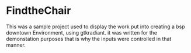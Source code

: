 # FindtheChair
This was a sample project used to display the work put into creating a bsp downtown Environment, using gtkradiant.
it was written for the demonstation purposes that is why the inputs were controlled in that manner.
